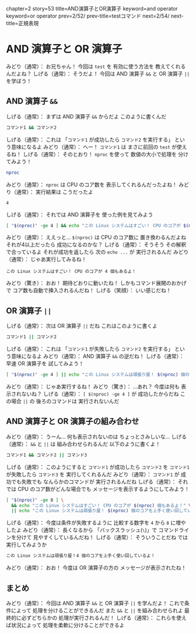 chapter=2
story=53
title=AND演算子とOR演算子
keyword=and operator
keyword=or operator
prev=2/52/
prev-title=testコマンド
next=2/54/
next-title=正規表現

# AND 演算子と OR 演算子

みどり（通常）：
  お兄ちゃん！
  今回は `test` を
  有効に使う方法を
  教えてくれるんだよね？
しげる（通常）：
  そうだよ！
  今回は AND 演算子 `&&` と
  OR 演算子 `||` を学ぼう！

## AND 演算子 `&&`

しげる（通常）：
  まずは AND 演算子 `&&` からだよ
  このように書くんだ

```bash
コマンド1 && コマンド2
```

しげる（通常）：
  これは
  「`コマンド1` が成功したら
  `コマンド2` を実行する」
  という意味になるよ
みどり（通常）：
  へー！
  `コマンド1` は
  まさに前回の
  `test` が使えるね！
しげる（通常）：
  そのとおり！
  `nproc` を使って
  数値の大小で処理を
  分けてみよう！

```bash
nproc
```

みどり（通常）：
  `nproc` は CPU のコア数を
  表示してくれるんだったよね！
みどり（通常）：
  実行結果は
  こうだったよ

```console
4
```

しげる（通常）：
  それでは AND 演算子を
  使った例を見てみよう

```bash
[ "$(nproc)" -ge 4 ] && echo "この Linux システムはすごい！ CPU のコアが $(nproc) 個もあるよ！"
```

みどり（通常）：
  ええっと…
  `$(nproc)` は
   CPU のコア数に
  置き換わるんだよね
  それが4以上だったら
  成功になるのかな？
しげる（通常）：
  そうそう
  その解釈で合っているよ
  それが成功を返したら
  次の `echo ...` が
  実行されるんだ
みどり（通常）：
  じゃあ実行してみるね！

```console
この Linux システムはすごい！ CPU のコアが 4 個もあるよ！
```

みどり（驚き）：
  おお！
  期待どおりに動いたね！
  しかもコマンド展開のおかげで
  コア数も自動で挿入されるんだね！
しげる（笑顔）：
  いい感じだね！

## OR 演算子 `||`

しげる（通常）：
  次は OR 演算子 `||` だね
  これはこのように書くよ

```bash
コマンド1 || コマンド2
```

しげる（通常）：
  これは
  「`コマンド1` が失敗したら
  `コマンド2` を実行する」
  という意味になるよ
みどり（通常）：
  AND 演算子 `&&` の逆だね！
しげる（通常）：
  早速 OR 演算子を
  試してみよう！

```bash
[ "$(nproc)" -ge 4 ] || echo "この Linux システムは頑張り屋！ $(nproc) 個のコアを上手く使い回しているよ！"
```

みどり（通常）：
  じゃあ実行するね！
みどり（驚き）：
  …あれ？
  今度は何も
  表示されないね？
しげる（通常）：
  `[ $(nproc) -ge 4 ]` が
  成功したからだね
  この場合 `||` の
  後ろのコマンドは
  実行されないんだ

## AND 演算子と OR 演算子の組み合わせ

みどり（通常）：
  うーん…
  何も表示されないのは
  ちょっとさみしいな…
しげる（通常）：
  `&&` と `||` は
  組み合わせられるんだ
  以下のように書くよ！

```bash
コマンド1 && コマンド2 || コマンド3
```

しげる（通常）：
  このようにすると
  `コマンド1` が成功したら `コマンド2` を
  `コマンド1` が失敗したら `コマンド3` を
  実行してくれるんだ
みどり（通常）：
  `コマンド1` が
  成功でも失敗でも
  なんらかのコマンドが
  実行されるんだね
しげる（通常）：
  それでは CPU のコア数がどんな場合でも
  メッセージを表示するようにしてみよう！

```bash
[ "$(nproc)" -ge 8 ] \
  && echo "この Linux システムはすごい！ CPU のコアが $(nproc) 個もあるよ！" \
  || echo "この Linux システムは頑張り屋！ $(nproc) 個のコアを上手く使い回しているよ！"
```

しげる（通常）：
  今度は条件が失敗するように
  比較する数字を
  `4` から `8` に増やしたよ
みどり（通常）：
  長くなるから
  「バックスラッシュ(`\`)」で
  コマンドラインを分けて
  見やすくしているんだね！
しげる（通常）：
  そういうことだね
  では実行してみようか

```bash
この Linux システムは頑張り屋！4 個のコアを上手く使い回しているよ！
```

みどり（通常）：
  おお！
  今度は OR 演算子の方の
  メッセージが表示されたね！

## まとめ

みどり（通常）：
  今回は AND 演算子 `&&` と
  OR 演算子 `||` を学んだよ！
  これで条件によって
  処理を分けることができるんだ
  また `&&` と `||` を組み合わせられよ
  最終的に必ずどちらかの
  処理が実行されるんだ！
しげる（通常）：
  これらを使えば状況によって
  処理を柔軟に分けることができるよ

